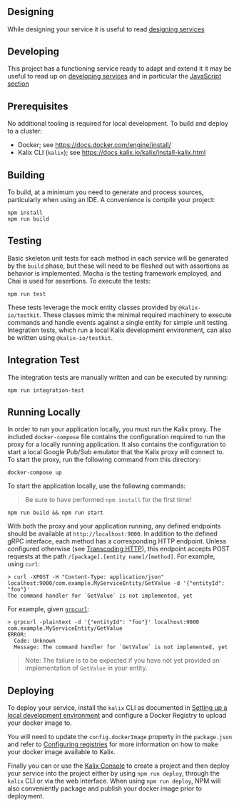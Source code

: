 # 

## Designing

While designing your service it is useful to read [designing services](https://docs.kalix.io/designing/index.html)

## Developing

This project has a functioning service ready to adapt and
extend it it may be useful to read up on [developing services](https://docs.kalix.io/developing/index.html)
and in particular the [JavaScript section](https://docs.kalix.io/javascript/index.html)

## Prerequisites

No additional tooling is required for local development. To build and deploy to a cluster:

- Docker; see https://docs.docker.com/engine/install/
- Kalix CLI (`kalix`); see https://docs.kalix.io/kalix/install-kalix.html

## Building

To build, at a minimum you need to generate and process sources, particularly when using an IDE.
A convenience is compile your project:

```
npm install
npm run build
```

## Testing

Basic skeleton unit tests for each method in each service will be generated by the `build` phase, but these will need to be fleshed out with assertions as behavior is implemented.
Mocha is the testing framework employed, and Chai is used for assertions. To execute the tests:

```
npm run test
```

These tests leverage the mock entity classes provided by `@kalix-io/testkit`. These classes mimic the minimal required machinery to execute commands and handle events against a single entity for simple unit testing. Integration tests, which run a local Kalix development environment, can also be written using `@kalix-io/testkit`.

## Integration Test

The integration tests are manually written and can be executed by running:

```
npm run integration-test
```

## Running Locally

In order to run your application locally, you must run the Kalix proxy. The included `docker-compose` file contains the configuration required to run the proxy for a locally running application.
It also contains the configuration to start a local Google Pub/Sub emulator that the Kalix proxy will connect to.
To start the proxy, run the following command from this directory:

```
docker-compose up
```

To start the application locally, use the following commands:

> Be sure to have performed `npm install` for the first time!

```
npm run build && npm run start
```

With both the proxy and your application running, any defined endpoints should be available at `http://localhost:9000`. In addition to the defined gRPC interface, each method has a corresponding HTTP endpoint. Unless configured otherwise (see [Transcoding HTTP](https://docs.kalix.io/javascript/proto.html#_transcoding_http)), this endpoint accepts POST requests at the path `/[package].[entity name]/[method]`. For example, using `curl`:

```
> curl -XPOST -H "Content-Type: application/json" localhost:9000/com.example.MyServiceEntity/GetValue -d '{"entityId": "foo"}'
The command handler for `GetValue` is not implemented, yet
```

For example, given [`grpcurl`](https://github.com/fullstorydev/grpcurl):

```
> grpcurl -plaintext -d '{"entityId": "foo"}' localhost:9000 com.example.MyServiceEntity/GetValue
ERROR:
  Code: Unknown
  Message: The command handler for `GetValue` is not implemented, yet
```

> Note: The failure is to be expected if you have not yet provided an implementation of `GetValue` in
> your entity.

## Deploying

To deploy your service, install the `kalix` CLI as documented in
[Setting up a local development environment](https://docs.kalix.io/getting-started/set-up-development-env.html)
and configure a Docker Registry to upload your docker image to.

You will need to update the `config.dockerImage` property in the `package.json` and refer to
[Configuring registries](https://docs.kalix.io/projects/container-registries.html)
for more information on how to make your docker image available to Kalix.

Finally you can or use the [Kalix Console](https://console.kalix.io)
to create a project and then deploy your service into the project either by using `npm run deploy`,
through the `kalix` CLI or via the web interface. When using `npm run deploy`, NPM will also
conveniently package and publish your docker image prior to deployment.
